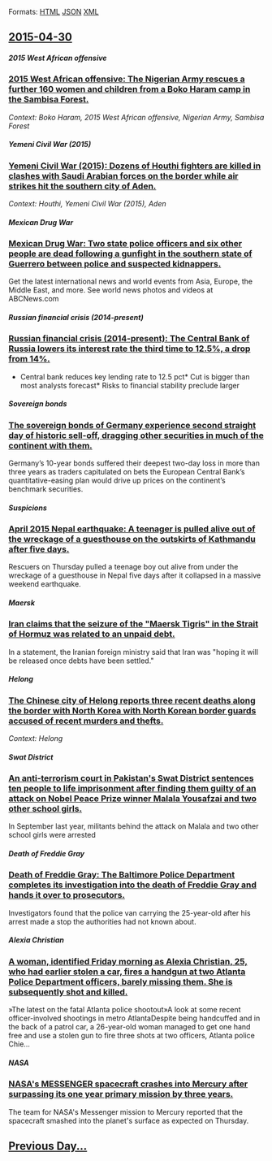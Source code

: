 
Formats: [HTML](2015/04/30/index.html)  [JSON](2015/04/30/index.json)  [XML](2015/04/30/index.xml)  

## [2015-04-30](/news/2015/04/30/index.md)

##### 2015 West African offensive
### [2015 West African offensive: The Nigerian Army rescues a further 160 women and children from a Boko Haram camp in the Sambisa Forest. ](/news/2015/04/30/2015-west-african-offensive-the-nigerian-army-rescues-a-further-160-women-and-children-from-a-boko-haram-camp-in-the-sambisa-forest.md)
_Context: Boko Haram, 2015 West African offensive, Nigerian Army, Sambisa Forest_

##### Yemeni Civil War (2015)
### [Yemeni Civil War (2015): Dozens of Houthi fighters are killed in clashes with Saudi Arabian forces on the border while air strikes hit the southern city of Aden. ](/news/2015/04/30/yemeni-civil-war-2015-dozens-of-houthi-fighters-are-killed-in-clashes-with-saudi-arabian-forces-on-the-border-while-air-strikes-hit-the-s.md)
_Context: Houthi, Yemeni Civil War (2015), Aden_

##### Mexican Drug War
### [Mexican Drug War: Two state police officers and six other people are dead following a gunfight in the southern state of Guerrero between police and suspected kidnappers. ](/news/2015/04/30/mexican-drug-war-two-state-police-officers-and-six-other-people-are-dead-following-a-gunfight-in-the-southern-state-of-guerrero-between-pol.md)
Get the latest international news and world events from Asia, Europe, the Middle East, and more. See world news photos and videos at ABCNews.com

##### Russian financial crisis (2014-present)
### [Russian financial crisis (2014-present): The Central Bank of Russia lowers its interest rate the third time to 12.5%, a drop from 14%. ](/news/2015/04/30/russian-financial-crisis-2014apresent-the-central-bank-of-russia-lowers-its-interest-rate-the-third-time-to-12-5-a-drop-from-14.md)
* Central bank reduces key lending rate to 12.5 pct* Cut is bigger than most analysts forecast* Risks to financial stability preclude larger

##### Sovereign bonds
### [The sovereign bonds of Germany experience second straight day of historic sell-off, dragging other securities in much of the continent with them. ](/news/2015/04/30/the-sovereign-bonds-of-germany-experience-second-straight-day-of-historic-sell-off-dragging-other-securities-in-much-of-the-continent-with.md)
Germany’s 10-year bonds suffered their deepest two-day loss in more than three years as traders capitulated on bets the European Central Bank’s quantitative-easing plan would drive up prices on the continent’s benchmark securities.

##### Suspicions
### [April 2015 Nepal earthquake: A teenager is pulled alive out of the wreckage of a guesthouse on the outskirts of Kathmandu after five days. ](/news/2015/04/30/april-2015-nepal-earthquake-a-teenager-is-pulled-alive-out-of-the-wreckage-of-a-guesthouse-on-the-outskirts-of-kathmandu-after-five-days.md)
Rescuers on Thursday pulled a teenage boy out alive from under the wreckage of a guesthouse in Nepal five days after it collapsed in a massive weekend earthquake.

##### Maersk
### [Iran claims that the seizure of the "Maersk Tigris" in the Strait of Hormuz was related to an unpaid debt. ](/news/2015/04/30/iran-claims-that-the-seizure-of-the-maersk-tigris-in-the-strait-of-hormuz-was-related-to-an-unpaid-debt.md)
In a statement, the Iranian foreign ministry said that Iran was &quot;hoping it will be released once debts have been settled.&quot;

##### Helong
### [The Chinese city of Helong reports three recent deaths along the border with North Korea with North Korean border guards accused of recent murders and thefts. ](/news/2015/04/30/the-chinese-city-of-helong-reports-three-recent-deaths-along-the-border-with-north-korea-with-north-korean-border-guards-accused-of-recent-m.md)
_Context: Helong_

##### Swat District
### [An anti-terrorism court in Pakistan's Swat District sentences ten people to life imprisonment after finding them guilty of an attack on Nobel Peace Prize winner Malala Yousafzai and two other school girls. ](/news/2015/04/30/an-anti-terrorism-court-in-pakistan-s-swat-district-sentences-ten-people-to-life-imprisonment-after-finding-them-guilty-of-an-attack-on-nobe.md)
In September last year, militants behind the attack on Malala and two other school girls were arrested

##### Death of Freddie Gray
### [Death of Freddie Gray: The Baltimore Police Department completes its investigation into the death of Freddie Gray and hands it over to prosecutors. ](/news/2015/04/30/death-of-freddie-gray-the-baltimore-police-department-completes-its-investigation-into-the-death-of-freddie-gray-and-hands-it-over-to-prose.md)
Investigators found that the police van carrying the 25-year-old after his arrest made a stop the authorities had not known about.

##### Alexia Christian
### [A woman, identified Friday morning as Alexia Christian, 25, who had earlier stolen a car, fires a handgun at two Atlanta Police Department officers, barely missing them. She is subsequently shot and killed. ](/news/2015/04/30/a-woman-identified-friday-morning-as-alexia-christian-25-who-had-earlier-stolen-a-car-fires-a-handgun-at-two-atlanta-police-department-o.md)
»The latest on the fatal Atlanta police shootout»A look at some recent officer-involved shootings in metro AtlantaDespite being handcuffed and in the back of a patrol car, a 26-year-old woman managed to get one hand free and use a stolen gun to fire three shots at two officers, Atlanta police Chie...

##### NASA
### [NASA's MESSENGER spacecraft crashes into Mercury after surpassing its one year primary mission by three years. ](/news/2015/04/30/nasa-s-messenger-spacecraft-crashes-into-mercury-after-surpassing-its-one-year-primary-mission-by-three-years.md)
The team for NASA&#x27;s Messenger mission to Mercury reported that the spacecraft smashed into the planet&#x27;s surface as expected on Thursday.

## [Previous Day...](/news/2015/04/29/index.md)

